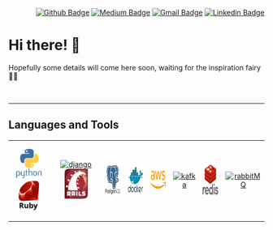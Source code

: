 <div align="right">
    
[![Github Badge](https://img.shields.io/badge/denizdgn-black?style=for-the-badge&logo=github&logoColor=white&link=https://github.com/denizdgn)](https://github.com/denizdgn)
[![Medium Badge](https://img.shields.io/badge/@deenizzdogan-black?style=for-the-badge&logo=medium&logoColor=white&link=https://medium.com/@deenizzdogan)](https://medium.com/@deenizzdogan)
[![Gmail Badge](https://img.shields.io/badge/deenizzdogan-D14836?style=for-the-badge&logo=gmail&logoColor=white&link=mailto:deenizzdogan@gmail.com)](mailto:deenizzdogan@gmail.com)
[![Linkedin Badge](https://img.shields.io/badge/LinkedIn-0077B5?style=for-the-badge&logo=linkedin&logoColor=white&link=https://www.linkedin.com/in/denizdogan-/)](https://www.linkedin.com/in/denizdogan-/)

</div>

# Hi there! :beers:

Hopefully some details will come here soon, waiting for the inspiration fairy :face_in_clouds:

&nbsp;&nbsp;&nbsp;&nbsp;&nbsp;&nbsp;&nbsp;&nbsp;&nbsp;&nbsp;&nbsp;&nbsp;


---

## Languages and Tools

<table>
<tr>
    <tr>
        <td align="center">
            <p>
                <img src="https://github.com/devicons/devicon/blob/master/icons/python/python-original-wordmark.svg" title="Python"  alt="Python" width="60" height="60"/>&nbsp;
                <img src="https://github.com/devicons/devicon/blob/master/icons/ruby/ruby-original-wordmark.svg" title="Ruby"  alt="Ruby" width="60" height="60"/>&nbsp;
            </p>
        </td>
        <td align="center">
            <p>
                <a href="https://www.djangoproject.com/" target="_blank" rel="noreferrer"/> <img src="https://cdn.worldvectorlogo.com/logos/django.svg" title="django" alt="django" width="60" height="60"/> </a> 
                <img src="https://raw.githubusercontent.com/devicons/devicon/master/icons/rails/rails-original-wordmark.svg" title="rails" alt="rails" width="60" height="60"/>
            </p>
        </td>
        <td align="center">
            <p>
                <a href="https://www.postgresql.org" target="_blank" rel="noreferrer"/> <img src="https://raw.githubusercontent.com/devicons/devicon/master/icons/postgresql/postgresql-original-wordmark.svg" title="postgresql" alt="postgresql" width="60" height="60"/>
            </p>
        </td>
        <td align="center">
            <p>
                <a href="https://www.docker.com/" target="_blank" rel="noreferrer"> <img src="https://raw.githubusercontent.com/devicons/devicon/master/icons/docker/docker-original-wordmark.svg" title="docker" alt="docker" width="60" height="60"/>
            </p>
        </td>
        <td align="center">
            <p>
                <a href="https://aws.amazon.com" target="_blank" rel="noreferrer"> <img src="https://raw.githubusercontent.com/devicons/devicon/master/icons/amazonwebservices/amazonwebservices-plain-wordmark.svg" title="aws" alt="aws" width="60" height="60"/>
            </p>
        </td>
        <td align="center">
            <p>
                <a href="https://kafka.apache.org/" target="_blank" rel="noreferrer"/> <img src="https://www.vectorlogo.zone/logos/apache_kafka/apache_kafka-icon.svg" title="kafka" alt="kafka" width="60" height="60"/>
            </p>
        </td>
        <td align="center">
            <p>
                <a href="https://redis.io" target="_blank" rel="noreferrer"/> <img src="https://raw.githubusercontent.com/devicons/devicon/master/icons/redis/redis-original-wordmark.svg" title="redis" alt="redis" width="60" height="60"/>
            </p>
        </td>
        <td align="center">
            <p>
                <a href="https://www.rabbitmq.com" target="_blank" rel="noreferrer"/> <img src="https://www.vectorlogo.zone/logos/rabbitmq/rabbitmq-icon.svg" title="rabbitMQ" alt="rabbitMQ" width="60" height="60"/>
            </p>
        </td>
    </tr>
</table>

                    
